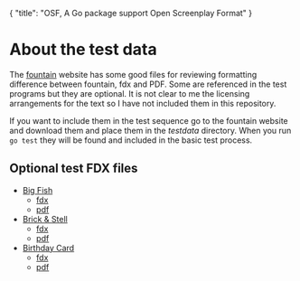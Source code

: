 {
    "title": "OSF, A Go package support Open Screenplay Format"
}

# About the test data

The [fountain](fountain.io) website has some good files for reviewing
formatting difference between fountain, fdx and PDF.  Some are referenced in the 
test programs but they are optional.  It is not clear to me the licensing 
arrangements for the text so I have not included them in this repository.

If you want to include them in the test sequence go to the fountain website and
download them and place them in the _testdata_ directory. When you
run `go test` they will be found and included in the basic test process.

## Optional test FDX files

+ [Big Fish](https://fountain.io/_downloads/Big%20Fish.fountain)
    + [fdx](https://fountain.io/_downloads/Big%20Fish.fdx)
    + [pdf](https://fountain.io/_downloads/Big%20Fish.pdf) 
+ [Brick & Stell](https://fountain.io/_downloads/Brick%20&%20Steel.fountain)
    + [fdx](https://fountain.io/_downloads/Brick%20&%20Steel.fdx)
    + [pdf](https://fountain.io/_downloads/Brick%20&%20Steel.pdf)
+ [Birthday Card](https://fountain.io/_downloads/The%20Last%20Birthday%20Card.fountain)
    + [fdx](https://fountain.io/_downloads/The%20Last%20Birthday%20Card.fdx)
    + [pdf](https://fountain.io/_downloads/The%20Last%20Birthday%20Card.pdf)

